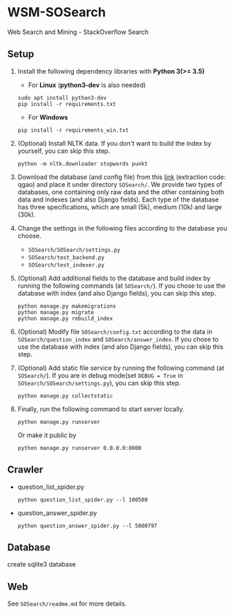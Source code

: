 # WSM-SOSearch

Web Search and Mining - StackOverflow Search

## Setup

1. Install the following dependency libraries with **Python 3(>= 3.5)**

    * For **Linux** (**python3-dev** is also needed)
    ```
    sudo apt install python3-dev
    pip install -r requirements.txt
    ```
    
    * For **Windows**
    
    ```
    pip install -r requirements_win.txt
    ```

2. (Optional) Install NLTK data. If you don't want to build the index by yourself, you can skip this step.

    ```
    python -m nltk.downloader stopwords punkt
    ```

3. Download the database (and config file) from this [link](https://pan.baidu.com/s/1lCxzOB9GWIRqG1L4Zf8eYg) (extraction code: qgao) and place it under directory ```SOSearch/```. We provide two types of databases, one containing only raw data and the other containing both data and indexes (and also Django fields). Each type of the database has three specifications, which are small (5k), medium (10k) and large (30k).

4. Change the settings in the following files according to the database you choose.

    * ```SOSearch/SOSearch/settings.py```
    * ```SOSearch/test_backend.py```
    * ```SOSearch/test_indexer.py```

5. (Optional) Add additional fields to the database and build index by running the following commands (at ```SOSearch/```). If you chose to use the database with index (and also Django fields), you can skip this step.
    
    ```
    python manage.py makemigrations
    python manage.py migrate
    python manage.py rebuild_index
    ```
    
6. (Optional) Modify file ```SOSearch/config.txt``` according to the data in ```SOSearch/question_index```  and ```SOSearch/answer_index```. If you chose to use the database with index (and also Django fields), you can skip this step.
 
7. (Optional) Add static file service by running the following command (at ```SOSearch/```). If you are in debug mode(set ```DEBUG = True``` in ```SOSearch/SOSearch/settings.py```), you can skip this step.

    ```
    python manage.py collectstatic
    ```
8. Finally, run the following command to start server locally.
 
    ```
    python manage.py runserver
    ```
    
    Or make it public by 
    
    ```
    python manage.py runserver 0.0.0.0:8000
    ```

## Crawler

* question_list_spider.py

    ```
    python question_list_spider.py --l 100500
    ```

* question_answer_spider.py

    ```
    python question_answer_spider.py --l 5000797
    ```

## Database

create sqlite3 database

## Web

See ```SOSearch/readme.md``` for more details.